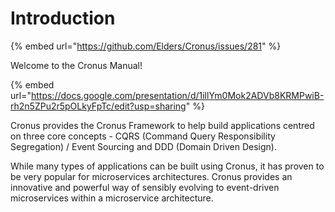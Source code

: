 # Introduction

{% embed url="https://github.com/Elders/Cronus/issues/281" %}

Welcome to the Cronus Manual!

{% embed url="https://docs.google.com/presentation/d/1illYm0Mok2ADVb8KRMPwiB-rh2n5ZPu2r5pOLkyFpTc/edit?usp=sharing" %}

Cronus provides the Cronus Framework to help build applications centred on three core concepts - CQRS \(Command Query Responsibility Segregation\) / Event Sourcing and DDD \(Domain Driven Design\).

While many types of applications can be built using Cronus, it has proven to be very popular for microservices architectures. Cronus provides an innovative and powerful way of sensibly evolving to event-driven microservices within a microservice architecture.



